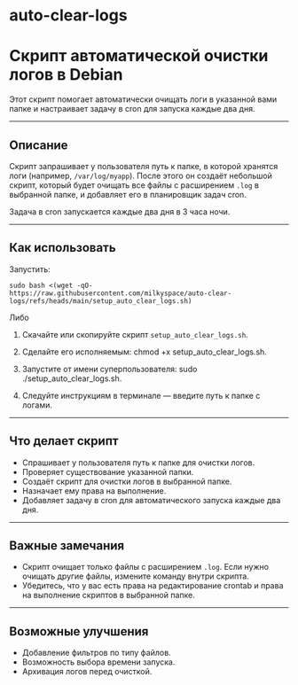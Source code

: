 # auto-clear-logs

# Скрипт автоматической очистки логов в Debian

Этот скрипт помогает автоматически очищать логи в указанной вами папке и настраивает задачу в cron для запуска каждые два дня.

---

## Описание

Скрипт запрашивает у пользователя путь к папке, в которой хранятся логи (например, `/var/log/myapp`). После этого он создаёт небольшой скрипт, который будет очищать все файлы с расширением `.log` в выбранной папке, и добавляет его в планировщик задач cron.

Задача в cron запускается каждые два дня в 3 часа ночи.

---

## Как использовать
Запустить:
```console
sudo bash <(wget -qO- https://raw.githubusercontent.com/milkyspace/auto-clear-logs/refs/heads/main/setup_auto_clear_logs.sh)
```

Либо

1. Скачайте или скопируйте скрипт `setup_auto_clear_logs.sh`.
2. Сделайте его исполняемым:
chmod +x setup_auto_clear_logs.sh.

3. Запустите от имени суперпользователя:
sudo ./setup_auto_clear_logs.sh.

4. Следуйте инструкциям в терминале — введите путь к папке с логами.

---

## Что делает скрипт

- Спрашивает у пользователя путь к папке для очистки логов.
- Проверяет существование указанной папки.
- Создаёт скрипт для очистки логов в выбранной папке.
- Назначает ему права на выполнение.
- Добавляет задачу в cron для автоматического запуска каждые два дня.

---

## Важные замечания

- Скрипт очищает только файлы с расширением `.log`. Если нужно очищать другие файлы, измените команду внутри скрипта.
- Убедитесь, что у вас есть права на редактирование crontab и права на выполнение скриптов в выбранной папке.

---

## Возможные улучшения

- Добавление фильтров по типу файлов.
- Возможность выбора времени запуска.
- Архивация логов перед очисткой.
